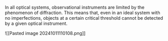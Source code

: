 
In all optical systems, observational instruments are limited by the phenomenon of diffraction. This means that, even in an ideal system with no imperfections, objects at a certain critical threshold cannot be detected by a given optical instrument.

![[Pasted image 20241011110108.png]]